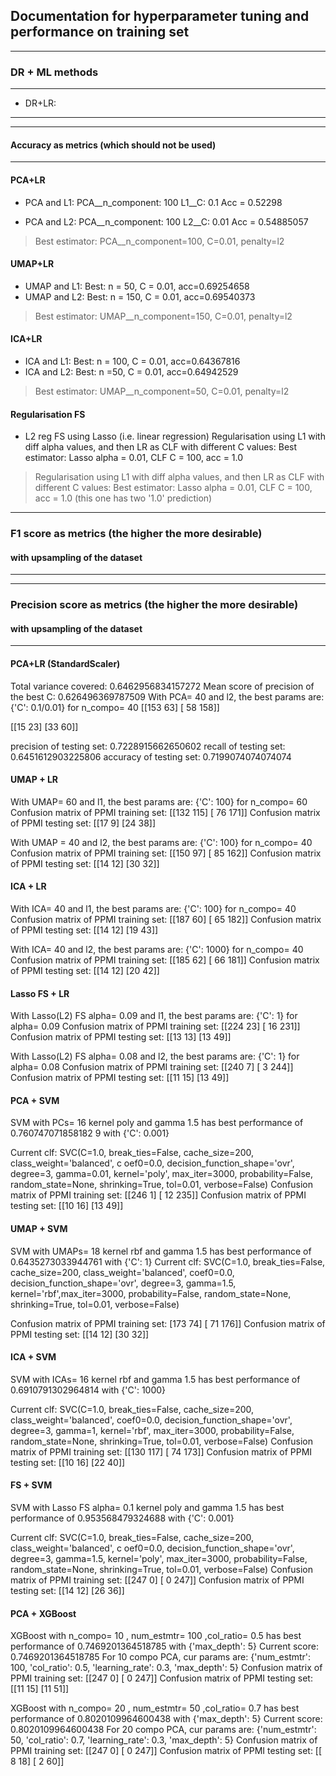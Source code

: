 ## Documentation for hyperparameter tuning and performance on training set
---------- 
### DR + ML methods
*****************
- DR+LR:
*****************
------------
#### Accuracy as metrics (which should not be used)
------------
#### PCA+LR
* PCA and L1:
PCA__n_component: 100 
L1__C: 0.1
Acc = 0.52298

* PCA and L2:
PCA__n_component: 100
L2__C: 0.01
Acc = 0.54885057

> Best estimator: PCA__n_component=100, C=0.01, penalty=l2


#### UMAP+LR
* UMAP and L1:
Best: n = 50, C = 0.01, acc=0.69254658
* UMAP and L2:
Best: n = 150, C = 0.01, acc=0.69540373

> Best estimator: UMAP__n_component=150, C=0.01, penalty=l2

#### ICA+LR 
* ICA and L1:
Best: n = 100, C = 0.01, acc=0.64367816
* ICA and L2:
Best: n =50, C = 0.01, acc=0.64942529 

> Best estimator: UMAP__n_component=50, C=0.01, penalty=l2

#### Regularisation FS
* L2 reg FS using Lasso (i.e. linear regression)
Regularisation using L1 with diff alpha values, and then LR as CLF with different C values:
Best estimator: Lasso alpha = 0.01, CLF C = 100, acc = 1.0

> Regularisation using L1 with diff alpha values, and then LR as CLF with different C values:
  Best estimator: Lasso alpha = 0.01, CLF C = 100, acc = 1.0 (this one has two '1.0' prediction)
    
------------
### F1 score as metrics (the higher the more desirable)
#### with upsampling of the dataset
------------

------------
### Precision score as metrics (the higher the more desirable)
#### with upsampling of the dataset
------------

#### PCA+LR (StandardScaler)

Total variance covered: 0.6462956834157272
Mean score of precision of the best C: 0.626496369787509
With PCA= 40 and l2, the best params are:
{'C': 0.1/0.01} for n_compo= 40
[[153  63]
 [ 58 158]]
 
[[15 23]
 [33 60]]
 
precision of testing set: 0.7228915662650602
recall of testing set: 0.6451612903225806
accuracy of testing set: 0.7199074074074074

#### UMAP + LR
With UMAP= 60 and l1, the best params are:
{'C': 100} for n_compo= 60
Confusion matrix of PPMI training set:
[[132 115]
 [ 76 171]]
Confusion matrix of PPMI testing set:
[[17  9]
 [24 38]]

With UMAP = 40 and l2, the best params are:
{'C': 100} for n_compo= 40
Confusion matrix of PPMI training set:
[[150  97]
 [ 85 162]]
Confusion matrix of PPMI testing set:
[[14 12]
 [30 32]]

#### ICA + LR
With ICA= 40 and l1, the best params are:
{'C': 100} for n_compo= 40
Confusion matrix of PPMI training set:
[[187  60]
 [ 65 182]]
Confusion matrix of PPMI testing set:
[[14 12]
 [19 43]]

With ICA= 40 and l2, the best params are:
{'C': 1000} for n_compo= 40
Confusion matrix of PPMI training set:
[[185  62]
 [ 66 181]]
Confusion matrix of PPMI testing set:
[[14 12]
 [20 42]]


#### Lasso FS + LR
With Lasso(L2) FS alpha= 0.09 and l1, the best params are:
{'C': 1} for alpha= 0.09
Confusion matrix of PPMI training set:
[[224  23]
 [ 16 231]]
Confusion matrix of PPMI testing set:
[[13 13]
 [13 49]]
 
With Lasso(L2) FS alpha= 0.08 and l2, the best params are:
{'C': 1} for alpha= 0.08
Confusion matrix of PPMI training set:
[[240   7]
 [  3 244]]
Confusion matrix of PPMI testing set:
[[11 15]
 [13 49]] 
 
 
 
 
#### PCA + SVM
SVM with PCs= 16 kernel poly and gamma 1.5 has best performance of 0.760747071858182
9 with {'C': 0.001}

Current clf: SVC(C=1.0, break_ties=False, cache_size=200, class_weight='balanced', c
oef0=0.0,
    decision_function_shape='ovr', degree=3, gamma=0.01, kernel='poly',
    max_iter=3000, probability=False, random_state=None, shrinking=True,
    tol=0.01, verbose=False)
Confusion matrix of PPMI training set:
[[246   1]
 [ 12 235]]
Confusion matrix of PPMI testing set:
[[10 16]
 [13 49]]
 
 #### UMAP + SVM

SVM with UMAPs= 18 kernel rbf and gamma 1.5 has best performance of 0.6435273033944761 with {'C': 1}
Current clf: SVC(C=1.0, break_ties=False, cache_size=200, class_weight='balanced', coef0=0.0, decision_function_shape='ovr', degree=3, gamma=1.5, kernel='rbf',max_iter=3000, probability=False, random_state=None, shrinking=True, tol=0.01, verbose=False)

Confusion matrix of PPMI training set:
[173  74]
[ 71 176]]
Confusion matrix of PPMI testing set:
[[14 12]
[30 32]]


#### ICA + SVM

SVM with ICAs= 16 kernel rbf and gamma 1.5 has best performance of 0.6910791302964814 with {'C': 1000}

Current clf: SVC(C=1.0, break_ties=False, cache_size=200, class_weight='balanced', coef0=0.0,
    decision_function_shape='ovr', degree=3, gamma=1, kernel='rbf',
    max_iter=3000, probability=False, random_state=None, shrinking=True,
    tol=0.01, verbose=False)
Confusion matrix of PPMI training set:
[[130 117]
 [ 74 173]]
Confusion matrix of PPMI testing set:
[[10 16]
 [22 40]]
 
 
#### FS + SVM
SVM with Lasso FS alpha= 0.1 kernel poly and gamma 1.5 has best performance of 0.953568479324688 with {'C': 0.001}

Current clf: SVC(C=1.0, break_ties=False, cache_size=200, class_weight='balanced', c
oef0=0.0,
    decision_function_shape='ovr', degree=3, gamma=1.5, kernel='poly',
    max_iter=3000, probability=False, random_state=None, shrinking=True,
    tol=0.01, verbose=False)
Confusion matrix of PPMI training set:
[[247   0]
 [  0 247]]
Confusion matrix of PPMI testing set:
[[14 12]
 [26 36]]


#### PCA + XGBoost
XGBoost with n_compo= 10 , num_estmtr= 100 ,col_ratio= 0.5 has best performance of 0.7469201364518785 with {'max_depth': 5}
Current score: 0.7469201364518785
For 10 compo PCA, cur params are:
{'num_estmtr': 100, 'col_ratio': 0.5, 'learning_rate': 0.3, 'max_depth': 5}
Confusion matrix of PPMI training set:
[[247   0]
 [  0 247]]
Confusion matrix of PPMI testing set:
[[11 15]
 [11 51]]


XGBoost with n_compo= 20 , num_estmtr= 50 ,col_ratio= 0.7 has best performance of 0.8020109964600438 with {'max_depth': 5}
Current score: 0.8020109964600438
For 20 compo PCA, cur params are:
{'num_estmtr': 50, 'col_ratio': 0.7, 'learning_rate': 0.3, 'max_depth': 5}
Confusion matrix of PPMI training set:
[[247   0]
 [  0 247]]
Confusion matrix of PPMI testing set:
[[ 8 18]
 [ 2 60]]